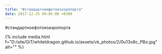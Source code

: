 ```yaml
---
title: "#стандартноефотоизаэропорта"
date: 2017-12-25 09:05:00 +0300
---
```


#стандартноефотоизаэропорта

{% include media.html f="D:/site/GiT/whiteldragon.github.io/assets/vk_photos/2/0u13o8c_PBo.jpg" alt="" %}
